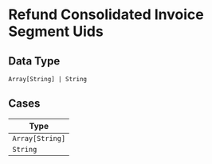 
# Refund Consolidated Invoice Segment Uids

## Data Type

`Array[String] | String`

## Cases

| Type |
|  --- |
| `Array[String]` |
| `String` |

